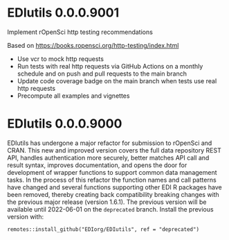 # EDIutils 0.0.0.9001

Implement rOpenSci http testing recommendations

Based on https://books.ropensci.org/http-testing/index.html

- Use vcr to mock http requests
- Run tests with real http requests via GitHub Actions on a monthly 
  schedule and on push and pull requests to the main branch
- Update code coverage badge on the main branch when tests use real 
  http requests
- Precompute all examples and vignettes

# EDIutils 0.0.0.9000

EDIutils has undergone a major refactor for submission to rOpenSci and CRAN. This new and improved version covers the full data repository REST API, handles authentication more securely, better matches API call and result syntax, improves documentation, and opens the door for development of wrapper functions to support common data management tasks. In the process of this refactor the function names and call patterns have changed and several functions supporting other EDI R packages have been removed, thereby creating back compatibility breaking changes with the previous major release (version 1.6.1). The previous version will be available until 2022-06-01 on the `deprecated` branch. Install the previous version with:

```
remotes::install_github("EDIorg/EDIutils", ref = "deprecated")
```
